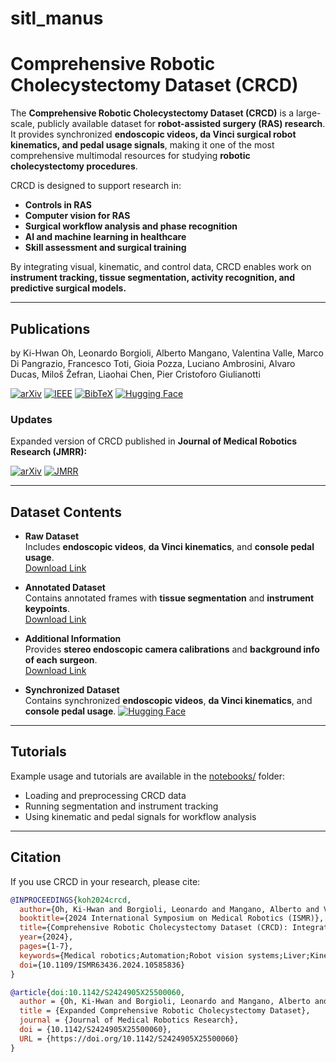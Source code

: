 # sitl_manus
# Comprehensive Robotic Cholecystectomy Dataset (CRCD)

The **Comprehensive Robotic Cholecystectomy Dataset (CRCD)** is a large-scale, publicly available dataset for **robot-assisted surgery (RAS) research**.  
It provides synchronized **endoscopic videos, da Vinci surgical robot kinematics, and pedal usage signals**, making it one of the most comprehensive multimodal resources for studying **robotic cholecystectomy procedures**.  

CRCD is designed to support research in:
- **Controls in RAS**
- **Computer vision for RAS**
- **Surgical workflow analysis and phase recognition**
- **AI and machine learning in healthcare**
- **Skill assessment and surgical training**

By integrating visual, kinematic, and control data, CRCD enables work on **instrument tracking, tissue segmentation, activity recognition, and predictive surgical models.**

---

## Publications

by Ki-Hwan Oh, Leonardo Borgioli, Alberto Mangano, Valentina Valle, Marco Di Pangrazio, Francesco Toti, Gioia Pozza, Luciano Ambrosini, Alvaro Ducas, Miloš Žefran, Liaohai Chen, Pier Cristoforo Giulianotti  

[![arXiv](https://img.shields.io/badge/arXiv-Paper-red?logo=arxiv)](https://arxiv.org/abs/2312.01183)  [![IEEE](https://img.shields.io/badge/IEEE-Paper-blue?logo=ieee)](https://ieeexplore.ieee.org/abstract/document/10585836)  [![BibTeX](https://img.shields.io/badge/BibTeX-Citation-orange?logo=bibtex)](https://uofi.box.com/s/0cxpk70we719hxcqsdn3bx05lw9yfsth)  [![Hugging Face](https://img.shields.io/badge/HuggingFace-Dataset-yellow?logo=huggingface)](https://huggingface.co/datasets/SITL-Eng/CRCD)

### Updates
Expanded version of CRCD published in **Journal of Medical Robotics Research (JMRR):**  

[![arXiv](https://img.shields.io/badge/arXiv-Paper-red?logo=arxiv)](https://arxiv.org/abs/2412.12238#)  [![JMRR](https://img.shields.io/badge/JMRR-World%20Scientific-blue)](https://doi.org/10.1142/S2424905X25500060)

---

## Dataset Contents

- **Raw Dataset**  
  Includes **endoscopic videos**, **da Vinci kinematics**, and **console pedal usage**.  
  [Download Link](https://uofi.box.com/s/p3aocj6yzq4ctwc0s635a2dfyk9zdv5j)

- **Annotated Dataset**  
  Contains annotated frames with **tissue segmentation** and **instrument keypoints**.  
  [Download Link](https://uofi.box.com/s/f9bg69ve6fkwktr3o33ahmp620w8jth6)

- **Additional Information**  
  Provides **stereo endoscopic camera calibrations** and **background info of each surgeon**.  
  [Download Link](https://uofi.box.com/s/w65rui5ylm0i4v4jvlkpacpi4q6jkdpe)

- **Synchronized Dataset**  
  Contains synchronized **endoscopic videos**, **da Vinci kinematics**, and **console pedal usage**.
  [![Hugging Face](https://img.shields.io/badge/HuggingFace-Dataset-yellow?logo=huggingface)](https://huggingface.co/datasets/SITL-Eng/CRCD)

---

## Tutorials

Example usage and tutorials are available in the [notebooks/](notebooks/) folder:  
- Loading and preprocessing CRCD data  
- Running segmentation and instrument tracking  
- Using kinematic and pedal signals for workflow analysis  

---

## Citation

If you use CRCD in your research, please cite:

```bibtex
@INPROCEEDINGS{koh2024crcd,
  author={Oh, Ki-Hwan and Borgioli, Leonardo and Mangano, Alberto and Valle, Valentina and Di Pangrazio, Marco and Toti, Francesco and Pozza, Gioia and Ambrosini, Luciano and Ducas, Alvaro and Žefran, Miloš and Chen, Liaohai and Giulianotti, Pier Cristoforo},
  booktitle={2024 International Symposium on Medical Robotics (ISMR)}, 
  title={Comprehensive Robotic Cholecystectomy Dataset (CRCD): Integrating Kinematics, Pedal Signals, and Endoscopic Videos}, 
  year={2024},
  pages={1-7},
  keywords={Medical robotics;Automation;Robot vision systems;Liver;Kinematics;Predictive models;Cameras},
  doi={10.1109/ISMR63436.2024.10585836}
}

@article{doi:10.1142/S2424905X25500060,
  author = {Oh, Ki-Hwan and Borgioli, Leonardo and Mangano, Alberto and Valle, Valentina and Pangrazio, Marco Di and Toti, Francesco and Pozza, Gioia and Ambrosini, Luciano and Ducas, Alvaro and \v{Z}efran, Milo\v{s} and Chen, Liaohai and Giulianotti, Pier Cristoforo},
  title = {Expanded Comprehensive Robotic Cholecystectomy Dataset},
  journal = {Journal of Medical Robotics Research},
  doi = {10.1142/S2424905X25500060},
  URL = {https://doi.org/10.1142/S2424905X25500060}
}
```
